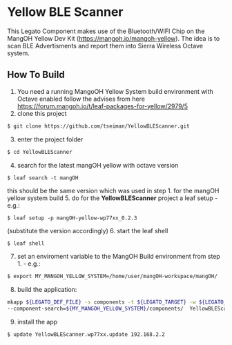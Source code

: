 # Yellow BLE Scanner
This Legato Component makes use of the Bluetooth/WIFI Chip on the MangOH Yellow Dev Kit (https://mangoh.io/mangoh-yellow). 
The idea is to scan BLE Advertisments and report them into Sierra Wireless Octave system.

## How To Build
1. You need a running MangoOH Yellow System build environment with Octave enabled follow the advises from here https://forum.mangoh.io/t/leaf-packages-for-yellow/2979/5
2. clone this project 
```bash
$ git clone https://github.com/tseiman/YellowBLEScanner.git
```
3. enter the project folder 
```bash
$ cd YellowBLEScanner
```
4. search for the latest mangOH yellow with octave version 
```bashe 
$ leaf search -t mangOH
``` 
this should be the same version which was used in step 1. for the mangOH yellow system build
5. do for the **YellowBLEScanner** project a leaf setup - e.g.: 
```bashe
$ leaf setup -p mangOH-yellow-wp77xx_0.2.3
``` 
(substitute the version accordingly)
6. start the leaf shell 
```bash
$ leaf shell
```
7. set an enviroment variable to the MangOH Build environment from step 1. - e.g.: 
```bash
$ export MY_MANGOH_YELLOW_SYSTEM=/home/user/mangOH-workspace/mangOH/
```
8. build the application: 
```bash
mkapp ${LEGATO_DEF_FILE} -s components -t ${LEGATO_TARGET} -w ${LEGATO_OBJECT_DIR} -o ${LEGATO_OUTPUT_DIR} --interface-search=${LEGATO_ROOT}/apps/sample/dataHub \
--component-search=${MY_MANGOH_YELLOW_SYSTEM}/components/  YellowBLEScanner.adef
```
9. install the app 
```bash
$ update YellowBLEScanner.wp77xx.update 192.168.2.2
```
